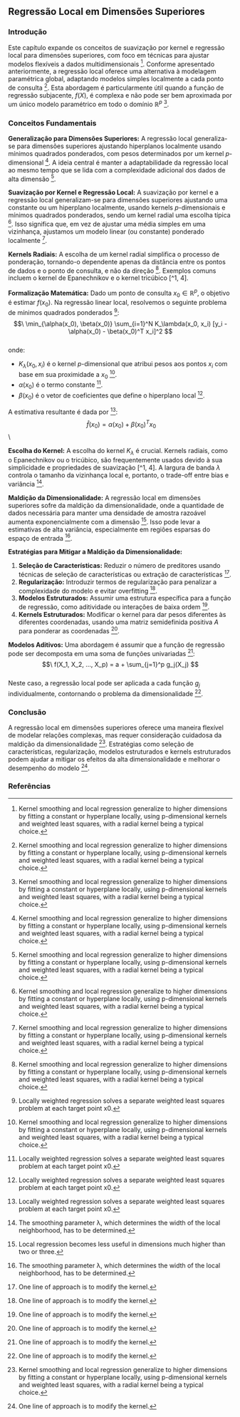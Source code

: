 ## Regressão Local em Dimensões Superiores

### Introdução
Este capítulo expande os conceitos de suavização por kernel e regressão local para dimensões superiores, com foco em técnicas para ajustar modelos flexíveis a dados multidimensionais [^1]. Conforme apresentado anteriormente, a regressão local oferece uma alternativa à modelagem paramétrica global, adaptando modelos simples localmente a cada ponto de consulta [^1]. Esta abordagem é particularmente útil quando a função de regressão subjacente, $f(X)$, é complexa e não pode ser bem aproximada por um único modelo paramétrico em todo o domínio $\mathbb{R}^p$ [^1].

### Conceitos Fundamentais

**Generalização para Dimensões Superiores:**
A regressão local generaliza-se para dimensões superiores ajustando hiperplanos localmente usando mínimos quadrados ponderados, com pesos determinados por um kernel *p*-dimensional [^1]. A ideia central é manter a adaptabilidade da regressão local ao mesmo tempo que se lida com a complexidade adicional dos dados de alta dimensão [^1].

**Suavização por Kernel e Regressão Local:**
A suavização por kernel e a regressão local generalizam-se para dimensões superiores ajustando uma constante ou um hiperplano localmente, usando kernels *p*-dimensionais e mínimos quadrados ponderados, sendo um kernel radial uma escolha típica [^1]. Isso significa que, em vez de ajustar uma média simples em uma vizinhança, ajustamos um modelo linear (ou constante) ponderado localmente [^1].

**Kernels Radiais:**
A escolha de um kernel radial simplifica o processo de ponderação, tornando-o dependente apenas da distância entre os pontos de dados e o ponto de consulta, e não da direção [^1]. Exemplos comuns incluem o kernel de Epanechnikov e o kernel tricúbico [^1, 4].

**Formalização Matemática:**
Dado um ponto de consulta $x_0 \in \mathbb{R}^p$, o objetivo é estimar $f(x_0)$. Na regressão linear local, resolvemos o seguinte problema de mínimos quadrados ponderados [^5]:
$$\
\min_{\alpha(x_0), \beta(x_0)} \sum_{i=1}^N K_\lambda(x_0, x_i) [y_i - \alpha(x_0) - \beta(x_0)^T x_i]^2
$$\
onde:
- $K_\lambda(x_0, x_i)$ é o kernel *p*-dimensional que atribui pesos aos pontos $x_i$ com base em sua proximidade a $x_0$ [^1].
- $\alpha(x_0)$ é o termo constante [^5].
- $\beta(x_0)$ é o vetor de coeficientes que define o hiperplano local [^5].

A estimativa resultante é dada por [^5]:
$$\
\hat{f}(x_0) = \alpha(x_0) + \beta(x_0)^T x_0
$$\

**Escolha do Kernel:**
A escolha do kernel $K_\lambda$ é crucial. Kernels radiais, como o Epanechnikov ou o tricúbico, são frequentemente usados devido à sua simplicidade e propriedades de suavização [^1, 4]. A largura de banda $\lambda$ controla o tamanho da vizinhança local e, portanto, o trade-off entre bias e variância [^3].

**Maldição da Dimensionalidade:**
A regressão local em dimensões superiores sofre da maldição da dimensionalidade, onde a quantidade de dados necessária para manter uma densidade de amostra razoável aumenta exponencialmente com a dimensão [^10]. Isso pode levar a estimativas de alta variância, especialmente em regiões esparsas do espaço de entrada [^3].

**Estratégias para Mitigar a Maldição da Dimensionalidade:**
1. **Seleção de Características:** Reduzir o número de preditores usando técnicas de seleção de características ou extração de características [^13].
2. **Regularização:** Introduzir termos de regularização para penalizar a complexidade do modelo e evitar overfitting [^13].
3. **Modelos Estruturados:** Assumir uma estrutura específica para a função de regressão, como aditividade ou interações de baixa ordem [^13].
4. **Kernels Estruturados:** Modificar o kernel para dar pesos diferentes às diferentes coordenadas, usando uma matriz semidefinida positiva $A$ para ponderar as coordenadas [^13].

**Modelos Aditivos:**
Uma abordagem é assumir que a função de regressão pode ser decomposta em uma soma de funções univariadas [^13]:
$$\
f(X_1, X_2, ..., X_p) = a + \sum_{j=1}^p g_j(X_j)
$$\
Neste caso, a regressão local pode ser aplicada a cada função $g_j$ individualmente, contornando o problema da dimensionalidade [^13].

### Conclusão
A regressão local em dimensões superiores oferece uma maneira flexível de modelar relações complexas, mas requer consideração cuidadosa da maldição da dimensionalidade [^1]. Estratégias como seleção de características, regularização, modelos estruturados e kernels estruturados podem ajudar a mitigar os efeitos da alta dimensionalidade e melhorar o desempenho do modelo [^13].

### Referências
[^1]: Kernel smoothing and local regression generalize to higher dimensions by fitting a constant or hyperplane locally, using p-dimensional kernels and weighted least squares, with a radial kernel being a typical choice.
[^3]: The smoothing parameter λ, which determines the width of the local neighborhood, has to be determined.
[^4]: The Epanechnikov kernel has compact support (needed when used with nearest-neighbor window size).
[^5]: Locally weighted regression solves a separate weighted least squares problem at each target point x0.
[^10]: Local regression becomes less useful in dimensions much higher than two or three.
[^13]: One line of approach is to modify the kernel.
<!-- END -->